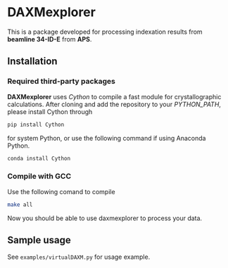 # DAXMexplorer

This is a package developed for processing indexation results from __beamline 34-ID-E__ from __APS__.

## Installation

### Required third-party packages 

__DAXMexplorer__ uses _Cython_ to compile a fast module for crystallographic calculations. 
After cloning and add the repository to your _PYTHON\_PATH_, please install Cython through 

```sh
pip install Cython
```

for system Python, or use the following command if using Anaconda Python. 

```sh
conda install Cython
```

### Compile with GCC

Use the following comand to compile 

```sh
make all
```

Now you should be able to use daxmexplorer to process your data.

## Sample usage

See `examples/virtualDAXM.py` for usage example.
